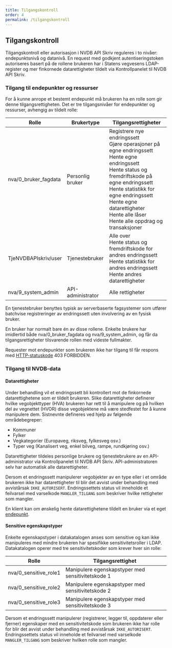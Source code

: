 ```yaml
---
title: Tilgangskontroll
order: 4
permalink: /tilgangskontroll
---
```


## Tilgangskontroll

Tilgangskontroll eller autorisasjon i NVDB API Skriv reguleres i to nivåer: endepunktsnivå og datanivå. En request med
godkjent autentiseringstoken autoriseres basert på de rollene brukeren har i Statens vegvesens LDAP-register og mer
finkornede datarettigheter tildelt via Kontrollpanelet til NVDB API Skriv.

### Tilgang til endepunkter og ressurser

For å kunne anrope et bestemt endepunkt må brukeren ha en rolle som gir denne tilgangsrettigheten. Det er tre
tilgangsnivåer for endepunkter og ressurser, avhengig av tildelt rolle:

Rolle|Brukertype|Tilgangsrettigheter
-|-|-
nva/0_bruker_fagdata|Personlig bruker|Registrere nye endringssett<br/>Gjøre operasjoner på egne endringssett<br/>Hente egne endringssett<br/>Hente status og fremdriftskode på egne endringssett<br/>Hente statistikk for egne endringssett<br/>Hente egne datarettigheter<br/>Hente alle låser<br/>Hente alle oppdrag og transaksjoner
TjeNVDBAPIskriv/user|Tjenestebruker|Alle over<br/>Hente status og fremdriftskode for andres endringssett<br/>Hente statistikk for andres endringssett<br/>Hente andres datarettigheter
nva/9_system_admin|API-administrator|Alle rettigheter

En tjenestebruker benyttes typisk av serverbaserte fagsystemer som utfører batchvise registreringer av endringssett uten
involvering av en fysisk bruker.

En bruker har normalt bare én av disse rollene. Enkelte brukere har imidlertid både nva/0_bruker_fagdata og nva/9_system_admin,
og får da tilgangsrettigheter tilsvarende rollen med videste fullmakter.

Requester mot endepunkter som brukeren ikke har tilgang til får respons med [HTTP-statuskode](https://en.wikipedia.org/wiki/List_of_HTTP_status_codes)
403 FORBIDDEN.

### Tilgang til NVDB-data

#### Datarettigheter

Under behandling vil et endringssett bli kontrollert mot de finkornede datarettighetene som er tildelt brukeren. Slike datarettigheter
definerer hvilke vegobjekttyper (HVA) brukeren har rett til å manipulere og på hvilken del av vegnettet (HVOR) disse vegobjektene må være
stedfestet for å kunne manipulere dem. Sistnevnte defineres ved hjelp av følgende områdebegreper:

* Kommuner
* Fylker
* Vegkategorier (Europaveg, riksveg, fylkesveg osv.)
* Typer veg (Kanalisert veg, enkel bilveg, rampe, rundkjøring osv.)

Datarettigheter tildeles personlige brukere og tjenestebrukere av en API-administrator via Kontrollpanelet til NVDB API Skriv.
API-administratoren selv har automatisk alle datarettigheter.

Dersom et endringssett manipulerer vegobjekter av en type eller i et område brukeren ikke har datarettigheter til blir det avvist under
behandling med avvistårsak ```IKKE_AUTORISERT```. Endringssettets status vil inneholde et feilvarsel med varselkode ```MANGLER_TILGANG```
som beskriver hvilke rettigheter som mangler.

En klient kan om ønskelig hente datarettighetene tildelt en bruker via et eget [endepunkt](./datarettigheter/api-referanse.md).

#### Sensitive egenskapstyper

Enkelte egenskapstyper i datakatalogen anses som sensitive og kan ikke manipuleres med mindre brukeren har spesifikke
sensitivitetsroller i LDAP. Datakatalogen operer med tre sensitivitetskoder som krever hver sin rolle:

Rolle|Tilgangsrettighet
-|-
nva/0_sensitive_role1|Manipulere egenskapstyper med sensitivitetskode 1
nva/0_sensitive_role2|Manipulere egenskapstyper med sensitivitetskode 2
nva/0_sensitive_role3|Manipulere egenskapstyper med sensitivitetskode 3

Dersom et endringssett manipulerer (registrerer, legger til, oppdaterer eller fjerner) egenskaper med en sensitivitetskode
som brukeren ikke har rolle for blir det avvist under behandling med avvistårsak ```IKKE_AUTORISERT```. Endringssettets status
vil inneholde et feilvarsel med varselkode ```MANGLER_TILGANG``` som beskriver hvilken rolle som mangler.
